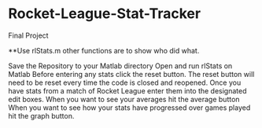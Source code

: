 # Rocket-League-Stat-Tracker
Final Project

**Use rlStats.m other functions are to show who did what.

Save the Repository to your Matlab directory 
Open and run rlStats on Matlab Before entering any stats click the reset button. 
The reset button will need to be reset every time the code is closed and reopened. 
Once you have stats from a match of Rocket League enter them into the designated edit boxes. 
When you want to see your averages hit the average button When you want to see how your stats have progressed over games played hit the graph button.
